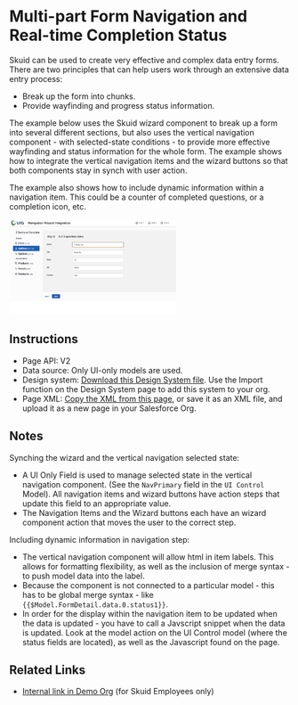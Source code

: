 # Multi-part Form Navigation and Real-time Completion Status

Skuid can be used to create very effective and complex data entry forms.  There are two principles that can help users work through an extensive data entry process:  
- Break up the form into chunks.
- Provide wayfinding and progress status information. 

The example below uses the Skuid wizard component to break up a form into several different sections, but also uses the vertical navigation component - with selected-state conditions - to provide more effective wayfinding and status information for the whole form.  The example shows how to integrate the vertical navigation items and the wizard buttons so that both components stay in synch with user action. 

The example also shows how to include dynamic information within a navigation item.  This could be a counter of completed questions, or a completion icon, etc.    

<img src="MultiPartForm.png" width="300"></img>

## Instructions
- Page API:  V2
- Data source: Only UI-only models are used. 
- Design system: [Download this Design System file](SamplePages.designsystem).  Use the Import function on the Design System page to add this system to your org.  
- Page XML:  [Copy the XML from this page](Multi_Part_Form.xml), or save it as an XML file, and upload it as a new page in your Salesforce Org.  

## Notes

Synching the wizard and the vertical navigation selected state:

- A UI Only Field is used to manage selected state in the vertical navigation component.   (See the `NavPrimary` field in the `UI Control` Model).   All navigation items and wizard buttons have action steps that update this field to an appropriate value. 
- The Navigation Items and the Wizard buttons each have an wizard component action that moves the user to the correct step. 

Including dynamic information in navigation step: 

- The vertical navigation component will allow html in item labels.  This allows for formatting flexibility,  as well as the inclusion of merge syntax - to push model data into the label. 
- Because the component is not connected to a particular model - this has to be global merge syntax  - like `{{$Model.FormDetail.data.0.status1}}`.
- In order for the display within the navigation item to be updated when the data is updated - you have to call a Javscript snippet when the data is updated.   Look at the model action on the UI Control model (where the status fields are located),  as well as the Javascript found on the page. 
 
## Related Links
- [Internal link in Demo Org](https://skuid-demo--skuid.na37.visual.force.com/apex/skuid__ui?page=Arbitrary_Filters) (for Skuid Employees only)
